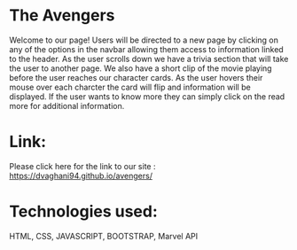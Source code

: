 # The Avengers

Welcome to our page! Users will be directed to a new page by clicking on any of the options in the navbar allowing them access to information linked to the header. As the user scrolls down we have a trivia section that will take the user to another page. We also have a short clip of the movie playing before the user reaches our character cards. As the user hovers their mouse over each charcter the card will flip and information will be displayed. If the user wants to know more they can simply click on the read more for additional information. 



# Link:
Please click here for the link to our site : https://dvaghani94.github.io/avengers/



# Technologies used:
HTML, CSS, JAVASCRIPT, BOOTSTRAP, Marvel API

